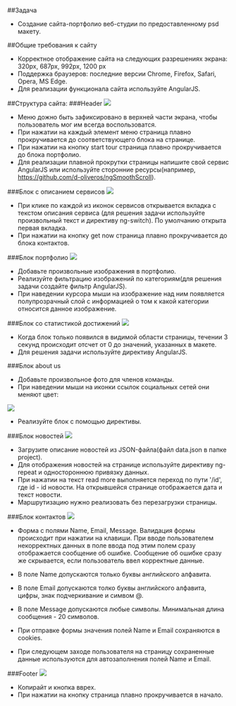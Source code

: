 ##Задача 
* Создание сайта-портфолио веб-студии по предоставленному psd макету. 

##Общие требования к сайту 
* Корректное отображение сайта на следующих разрешениях экрана: 320px, 687px, 992px, 1200 px 
* Поддержка браузеров: последние версии Chrome, Firefox, Safarі, Opera, MS Edge. 
* Для реализации функционала сайта используйте AngularJS. 

##Структура сайта: 
###Header
![](../project/images/01.jpg)  

* Меню дожно быть зафиксировано в верхней части экрана, чтобы пользователь мог им всегда воспользоватся. 
* При нажатии на каждый элемент меню страница плавно прокручивается до соответствующего блока на странице. 
* При нажатии на кнопку start tour страница плавно прокручивается до блока портфолио.  
* Для реализации плавной прокрутки страницы напишите свой сервис AngularJS или используйте сторонние ресурсы(например, https://github.com/d-oliveros/ngSmoothScroll).


###Блок с описанием сервисов
![](../project/images/02.jpg) 

* При клике по каждой из иконок сервисов открывается вкладка с текстом описания сервиса
(для решения задачи используйте произвольный текст и директиву ng-switch).
 По умолчанию открыта первая вкладка.
* При нажатии на кнопку get now страница плавно прокручивается до блока контактов. 

###Блок портфолио 
![](../project/images/03.jpg)

* Добавьте произвольные изображения в портфолио. 
* Реализуйте фильтрацию изображений по категориям(для решения задачи создайте фильтр AngularJS).  
* При наведении курсора мыши на изображение над ним появляется полупрозрачный слой с информацией о
том к какой категории относится данное изображение.

###Блок со статистикой достижений 
![](../project/images/04.jpg)

* Когда блок только появился в видимой области страницы, течении 3 секунд происходит отсчет от 0 до значений, указанных в макете.
* Для решения задачи используйте директиву AngularJS. 

###Блок about us 

* Добавьте произвольное фото для членов команды. 
* При наведении мыши на иконки ссылок социальных сетей они меняют цвет: 

![](../project/images/05.jpg)

* Реализуйте блок с помощью директивы. 

###Блок новостей 
![](../project/images/07.jpg)

* Загрузите описание новостей из JSON-файла(файл data.json в папке project). 
* Для отображения новостей на странице используйте директиву ng-repeat и одностороннюю привязку данных. 
* При нажатии на текст read more выполняется переход по пути '/id', где id - id новости.
На открывшейся странице отображается дата и текст новости.
* Маршрутизацию нужно реализовать без перезагрузки страницы. 

###Блок контактов 
![](../project/images/08.jpg)

* Форма с полями Name, Email, Message. Валидация формы происходит при нажатии на клавиши.
При вводе пользователем некорректных данных в поле ввода под этим полем сразу отображается
сообщение об ошибке.
Сообщение об ошибке сразу же скрывается, если пользователь ввел корректные данные.
* В поле Name допускаются только буквы английского алфавита.
* В поле Email допускаются толко буквы английского алфавита, цифры, знак подчеркивание и симвом @. 
* В поле Message допускаются любые символы. Минимальная длина сообщения - 20 символов. 

* При отправке формы значения полей Name и Email сохраняются в cookies. 
* При следующем заходе пользователя на страницу сохраненные данные используются
для автозаполнения полей Name и Email.


###Footer
![](../project/images/09.jpg) 

* Копирайт и кнопка вврех. 
* При нажатии на кнопку страница плавно прокручивается в начало. 


